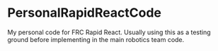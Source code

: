 # PersonalRapidReactCode
My personal code for FRC Rapid React. Usually using this as a testing ground before implementing in the main robotics team code.
